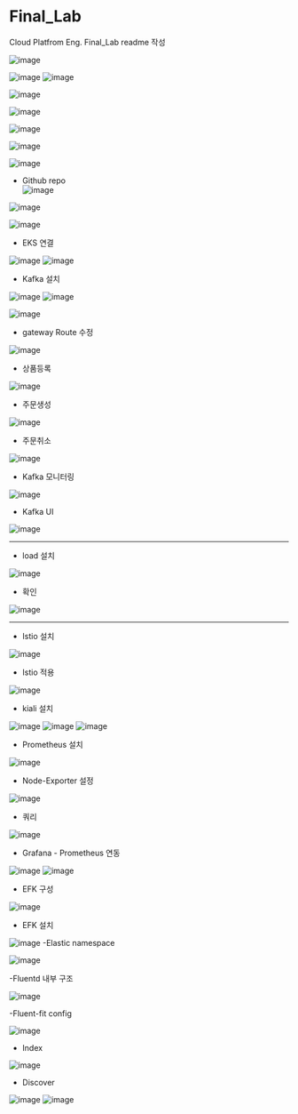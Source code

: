 # Final_Lab
Cloud Platfrom Eng. Final_Lab readme 작성


![image](https://user-images.githubusercontent.com/3938029/185773089-740ecac8-c2f0-4f0a-baad-8a5b02236557.png)


![image](https://user-images.githubusercontent.com/3938029/185772234-b7acd94b-1ebc-4d06-bc1a-a9b2811ef85b.png)
![image](https://user-images.githubusercontent.com/3938029/185772180-c3568cc9-c589-4b59-8f71-8ca8a216a478.png)

![image](https://user-images.githubusercontent.com/3938029/185773200-a2051bed-2a1c-4fb5-ba0e-9ae4f4ea5492.png)



![image](https://user-images.githubusercontent.com/3938029/185773131-edeb7209-06a0-417b-8252-a1d3c0c658d8.png)


![image](https://user-images.githubusercontent.com/3938029/185772810-6a724b85-81da-4f29-bd42-73056a3517b1.png)

![image](https://user-images.githubusercontent.com/3938029/185773969-90986ebd-658c-4467-8ea1-b5d95b388704.png)

![image](https://user-images.githubusercontent.com/3938029/185774082-bd95468c-e616-4cb2-b18e-d660e8c942a4.png)


- Github repo  
![image](https://user-images.githubusercontent.com/3938029/185775033-43f91e3b-5a60-4f4b-a9ac-8aaf511a31a2.png)


![image](https://user-images.githubusercontent.com/3938029/185774377-d9b5ed09-c8a1-4b11-b91f-d2625db458d2.png)


![image](https://user-images.githubusercontent.com/3938029/185774684-b39bf4bd-f0da-49a2-a22a-24bbd65f0f92.png)

- EKS 연결

![image](https://user-images.githubusercontent.com/3938029/185774907-3f5855bf-1be4-40f3-9de5-8192825858c5.png)
![image](https://user-images.githubusercontent.com/3938029/185774873-9c810050-8987-4c5e-b329-2f534f6e70b6.png)

- Kafka 설치
 
![image](https://user-images.githubusercontent.com/3938029/185787875-7552ddc7-7963-49f8-8d04-cfa7d727d9d7.png)
![image](https://user-images.githubusercontent.com/3938029/186172481-b17dc168-b0f9-49bf-bc88-00d3f9020e90.png)

![image](https://user-images.githubusercontent.com/3938029/185787996-169a4747-e2e5-46fd-9d17-e8be7f79115b.png)

- gateway Route 수정

![image](https://user-images.githubusercontent.com/3938029/187007048-532de25e-18bf-4c40-a969-b55a72f28f20.png)

- 상품등록

![image](https://user-images.githubusercontent.com/3938029/187009806-3290a4f2-095d-4f56-a19a-9fdb11e066cd.png)

- 주문생성 

![image](https://user-images.githubusercontent.com/3938029/187007329-bb5cbf20-0175-4910-9a89-aabef384492b.png)
- 주문취소 

![image](https://user-images.githubusercontent.com/3938029/187009901-963ffb6a-a681-4ea5-b179-8d519e3bd946.png)

- Kafka 모니터링

![image](https://user-images.githubusercontent.com/3938029/187009860-17ff63b7-1b1b-4864-9e8b-f5354de6d153.png)

- Kafka UI 

![image](https://user-images.githubusercontent.com/3938029/186169837-0bb4e74f-e3c1-4365-8ed5-ffa447d7db5c.png)

***
- load  설치

![image](https://user-images.githubusercontent.com/3938029/187010202-6d98fcda-353e-46c3-8ac4-144140d5e8dd.png)

- 확인
 
![image](https://user-images.githubusercontent.com/3938029/187010316-103aeb3a-22a1-4ff2-96d1-08d5164db6be.png)


***

- Istio 설치

![image](https://user-images.githubusercontent.com/3938029/185922075-1adca182-fcd8-4dcd-95eb-2af947ae2171.png)

- Istio 적용

![image](https://user-images.githubusercontent.com/3938029/185923010-018aa917-9818-479c-b91c-1dfcdf535fd8.png)

- kiali 설치

![image](https://user-images.githubusercontent.com/3938029/185928088-a255d998-c4eb-4832-8867-ad2d390ea1de.png)
![image](https://user-images.githubusercontent.com/3938029/185926727-331555c9-1bd2-4998-8f52-75439bdf4ac9.png)
![image](https://user-images.githubusercontent.com/3938029/187007385-e0998e9f-4d2b-466d-afca-22e5f12a0484.png)


- Prometheus 설치

![image](https://user-images.githubusercontent.com/3938029/185929553-901b89ec-0431-4eb8-8fe3-9f0d613949f6.png)

- Node-Exporter 설정

![image](https://user-images.githubusercontent.com/3938029/185930606-ef0cbafb-020a-4b38-91ac-123c6de6a133.png)

- 쿼리 

![image](https://user-images.githubusercontent.com/3938029/185931506-952e179b-93eb-4cfc-988b-2be02b5d9eec.png)

- Grafana - Prometheus 연동

![image](https://user-images.githubusercontent.com/3938029/185939713-7e8351f0-fc61-4eb6-8c36-1569526f033f.png)
![image](https://user-images.githubusercontent.com/3938029/185940886-57410e47-4875-438d-8ea7-5912b998fb88.png)

- EFK 구성

![image](https://user-images.githubusercontent.com/3938029/185772589-ad4b25b9-2dc4-43ed-a938-7f93fadb6dae.png)
- EFK 설치

![image](https://user-images.githubusercontent.com/3938029/186164734-a695f109-a8e8-4d04-ac57-8da24e90ebe1.png)
-Elastic namespace 

![image](https://user-images.githubusercontent.com/3938029/185948984-20717ae5-b8b5-4288-afa8-6f2e00873f54.png)

-Fluentd 내부 구조

![image](https://user-images.githubusercontent.com/3938029/186165810-424aa036-eca9-419b-84d5-d606934bbbfc.png)

-Fluent-fit config

![image](https://user-images.githubusercontent.com/3938029/186167314-efd92f89-b0ec-4d97-bd19-6f8ae68f46f4.png)

- Index 

![image](https://user-images.githubusercontent.com/3938029/186184179-e8903774-63dd-48fa-8e15-c656da422ed0.png)

- Discover

![image](https://user-images.githubusercontent.com/3938029/186186067-393ce9da-b514-4bad-aa3e-9cb46d8d24b1.png)
![image](https://user-images.githubusercontent.com/3938029/186186628-6e2917b4-b84d-4e20-b3e8-7376c0702b9d.png)

